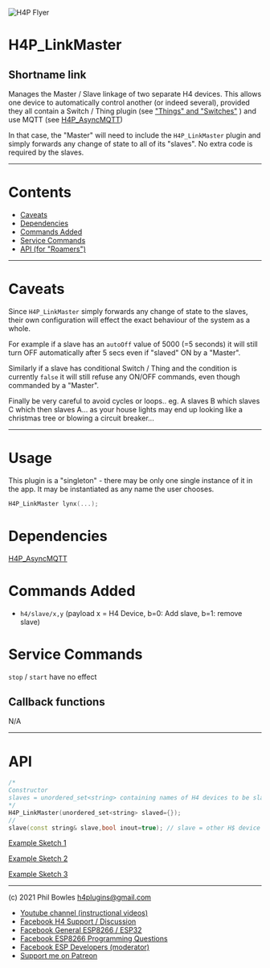 ![H4P Flyer](../assets/WiFiLogo.jpg) 

# H4P_LinkMaster

## Shortname link

Manages the Master / Slave linkage of two separate H4 devices. This allows one device to automatically control another (or indeed several), provided they all contain a Switch / Thing plugin (see ["Things" and "Switches"](things.md) ) and use MQTT (see [H4P_AsyncMQTT](h4pmqtt.md))

In that case, the "Master" will need to include the `H4P_LinkMaster` plugin and simply forwards any change of state to all of its "slaves". No extra code is required by the slaves.

---

# Contents

* [Caveats](#caveats)
* [Dependencies](#dependencies)
* [Commands Added](#commands-added)
* [Service Commands](#service-commands)
* [API (for "Roamers")](#api-for-roamers)

---

# Caveats

Since `H4P_LinkMaster` simply forwards any change of state to the slaves, their own configuration will effect the exact behaviour of the system as a whole.

For example if a slave has an `autoOff` value of 5000 (=5 seconds) it will still turn OFF automatically after 5 secs even if "slaved" ON by a "Master".

Similarly if a slave has conditional Switch / Thing and the condition is currently `false` it will still refuse any ON/OFF commands, even though commanded by a "Master".

Finally be very careful to avoid cycles or loops.. eg. A slaves B which slaves C which then slaves A... as your house lights may end up looking like a christmas tree or blowing a circuit breaker...

---

# Usage

This plugin is a "singleton" - there may be only one single instance of it in the app. 
It may be instantiated as any name the user chooses.

```cpp
H4P_LinkMaster lynx(...);
```

# Dependencies

 [H4P_AsyncMQTT](h4pmqtt.md)

# Commands Added

* `h4/slave/x,y` (payload x = H4 Device, b=0: Add slave, b=1: remove slave)
  
# Service Commands

`stop` / `start` have no effect

## Callback functions

N/A

---

# API

```cpp
/*
Constructor
slaves = unordered_set<string> containing names of H4 devices to be slaved, if these are known in advance
*/
H4P_LinkMaster(unordered_set<string> slaved={});
//
slave(const string& slave,bool inout=true); // slave = other H$ device name, inout=true adds slave, false removes it
```

[Example Sketch 1](../examples/05_THINGS_SWITCHES/H4P_ConditionalThing/H4P_ConditionalThing.ino)

[Example Sketch 2](../examples/XTRAS/Generic_SONOFF/Generic_SONOFF.ino)

[Example Sketch 3](../examples/XTRAS/H4P_Generic_SQUAWK/H4P_Generic_SQUAWK.ino)


---

(c) 2021 Phil Bowles h4plugins@gmail.com

* [Youtube channel (instructional videos)](https://www.youtube.com/channel/UCYi-Ko76_3p9hBUtleZRY6g)
* [Facebook H4  Support / Discussion](https://www.facebook.com/groups/444344099599131/)
* [Facebook General ESP8266 / ESP32](https://www.facebook.com/groups/2125820374390340/)
* [Facebook ESP8266 Programming Questions](https://www.facebook.com/groups/esp8266questions/)
* [Facebook ESP Developers (moderator)](https://www.facebook.com/groups/ESP8266/)
* [Support me on Patreon](https://patreon.com/es/esparto)
